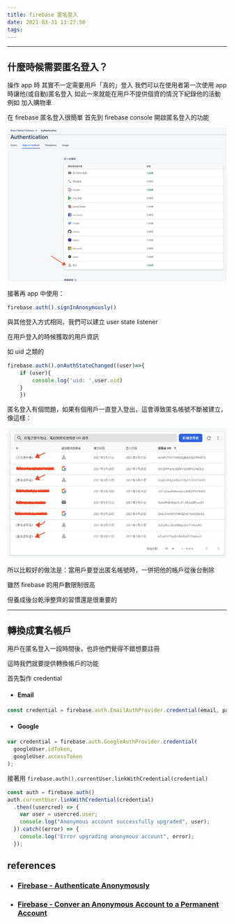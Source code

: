 ```yaml
---
title: firebase 匿名登入
date: 2021-03-31 13:27:50
tags:
---
```

***

## 什麼時候需要匿名登入？

操作 app 時
其實不一定需要用戶「真的」登入
我們可以在使用者第一次使用 app 時讓他(或自動)匿名登入
如此一來就能在用戶不提供個資的情況下紀錄他的活動
例如 加入購物車

在 firebase 匿名登入很簡單
首先到 firebase console 開啟匿名登入的功能

<img src="firebase-匿名登入/firebase啟用匿名登入功能.png">

接著再 app 中使用：

```javascript
firebase.auth().signInAnonymously()
```

與其他登入方式相同，我們可以建立 user state listener

在用戶登入的時候獲取的用戶資訊

如 uid 之類的

```javascript
firebase.auth().onAuthStateChanged((user)=>{
	if (user){
		console.log('uid: ',user.uid)
	}
	})
```

匿名登入有個問題，如果有個用戶一直登入登出，這會導致匿名帳號不斷被建立，像這樣：

<img src="firebase-匿名登入/重複建立匿名帳號.png">	

所以比較好的做法是：當用戶要登出匿名帳號時，一併把他的帳戶從後台刪除

雖然 firebase 的用戶數限制很高

但養成後台乾淨整齊的習慣還是很重要的

***

## 轉換成實名帳戶

用戶在匿名登入一段時間後，也許他們覺得不錯想要註冊

這時我們就要提供轉換帳戶的功能 

首先製作 credential

- #### Email

```javascript
const credential = firebase.auth.EmailAuthProvider.credential(email, password);
```
- #### Google

```javascript
var credential = firebase.auth.GoogleAuthProvider.credential(
  googleUser.idToken,
  googleUser.accessToken
);
  ```

接著用 `firebase.auth().currentUser.linkWithCredential(credential)`

```javascript
const auth = firebase.auth()
auth.currentUser.linkWithCredential(credential)
  .then((usercred) => {
    var user = usercred.user;
    console.log("Anonymous account successfully upgraded", user);
  }).catch((error) => {
    console.log("Error upgrading anonymous account", error);
  });
```


## references

- ### [Firebase - Authenticate Anonymously](https://firebase.google.com/docs/auth/web/anonymous-auth)

- ### [Firebase - Conver an Anonymous Account to a Permanent Account](https://firebase.google.com/docs/auth/web/anonymous-auth#convert-an-anonymous-account-to-a-permanent-account)
